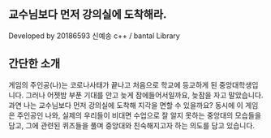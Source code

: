 ## 교수님보다 먼저 강의실에 도착해라.
Developed by 20186593 신예송
c++ / bantal Library

## 간단한 소개
게임의 주인공(나)는 코로나사태가 끝나고 처음으로 학교에 등교하게 된 중앙대학생입니다. 그러나 어젯밤 부푼 기대를 안고 늦게 잠에들어서일까요, 늦잠을 자고 말았습니다. 과연 나는 교수님보다 먼저 강의실에 도착해 지각을 면할 수 있을까요? 동시에 이 게임은 주인공인 나와, 실제의 우리들이 비대면 수업으로 잘 알지 못하는 중앙대의 모습들을 담고, 그에 관련된 퀴즈들을 풀며 중앙대와 친숙해지고자 하는 의도를 담고 있습니다.
